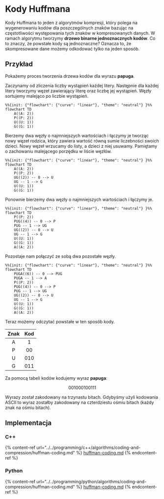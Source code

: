 # Kody Huffmana

Kody Huffmana to jeden z algorytmów kompresji, który polega na wygenerowaniu kodów dla poszczególnych znaków bazując na częstotliwości występowania tych znaków w kompresowanych danych. W ramach algorytmu tworzymy **drzewo binarne jednoznacznych kodów**. Co to znaczy, że powstałe kody są jednoznaczne? Oznacza to, że skompresowane dane możemy odkodować tylko na jeden sposób.

## Przykład

Pokażemy proces tworzenia drzewa kodów dla wyrazu **papuga**.

Zaczynamy od zliczenia liczby wystąpień każdej litery. Następnie dla każdej litery tworzymy węzeł zawierający literę oraz liczbę jej wystąpień. Węzły sortujemy malejąco po liczbie wystąpień.

```mermaid
%%{init: {"flowchart": {"curve": "linear"}, "theme": "neutral"} }%%
flowchart TD
    A((A: 2))
    P((P: 2))
    U((U: 1))
    G((G: 1))
```

Bierzemy dwa węzły o najmniejszych wartościach i łączymy je tworząc nowy węzeł rodzica, który zawiera wartość równą sumie liczebności swoich dzieci. Nowy węzeł wrzucamy do listy, a dzieci z niej usuwamy. Pamiętamy o zachowaniu malejącego porzędku w liście węzłów.

```mermaid
%%{init: {"flowchart": {"curve": "linear"}, "theme": "neutral"} }%%
flowchart TD
    A((A: 2))
    P((P: 2))
    UG((2)) -- 0 --> U
    UG -- 1 --> G
    U((U: 1))
    G((G: 1))
```

Ponownie bierzemy dwa węzły o najmniejszych wartościach i łączymy je.

```mermaid
%%{init: {"flowchart": {"curve": "linear"}, "theme": "neutral"} }%%
flowchart TD
    P((P: 2))
    PUG((4)) -- 0 --> P
    PUG -- 1 --> UG
    UG((2)) -- 0 --> U
    UG -- 1 --> G
    U((U: 1))
    G((G: 1))
    A((A: 2))
```

Pozostaje nam połączyć ze sobą dwa pozostałe węzły.

```mermaid
%%{init: {"flowchart": {"curve": "linear"}, "theme": "neutral"} }%%
flowchart TD
    PUGA((6)) -- 0 --> PUG
    PUGA -- 1 --> A
    P((P: 2))
    PUG((4)) -- 0 --> P
    PUG -- 1 --> UG
    UG((2)) -- 0 --> U
    UG -- 1 --> G
    U((U: 1))
    G((G: 1))
    A((A: 2))
```

Teraz możemy odczytać powstałe w ten sposób kody.

| Znak | Kod |
| :-:  | :-: |
| A    | 1   |
| P    | 00  |
| U    | 010 |
| G    | 011 |

Za pomocą tabeli kodów kodujemy wyraz **papuga**: 

$$001000100111$$

Wyrazy został zakodowany na trzynastu bitach. Gdybyśmy użyli kodowania ASCII to wyraz zostałby zakodowany na czterdziestu ośmiu bitach (każdy znak na ośmiu bitach).

## Implementacja

### C++

{% content-ref url="../../programming/c++/algorithms/coding-and-compression/huffman-coding.md" %}
[huffman-coding.md](../../programming/c++/algorithms/coding-and-compression/huffman-coding.md)
{% endcontent-ref %}

### Python

{% content-ref url="../../programming/python/algorithms/coding-and-compression/huffman-coding.md" %}
[huffman-coding.md](../../programming/python/algorithms/coding-and-compression/huffman-coding.md)
{% endcontent-ref %}

